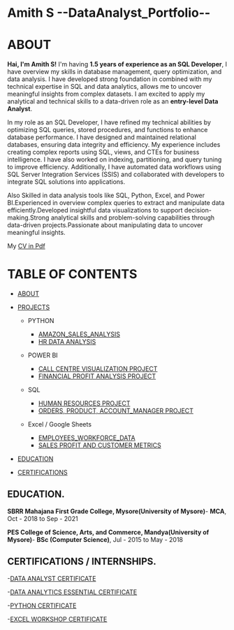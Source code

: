 # Amith S --DataAnalyst_Portfolio--

# ABOUT

**Hai, I'm Amith S!** I'm having **1.5 years of experience as an SQL Developer**, I have overview my skills in database management, query optimization, and data analysis. I have developed strong foundation in  combined with my technical expertise in SQL and data analytics, allows me to uncover meaningful insights from complex datasets. I am excited to apply my analytical and technical skills to a data-driven role as an **entry-level Data Analyst**.  

In my role as an SQL Developer, I have refined my technical abilities by optimizing SQL queries, stored procedures, and functions to enhance database performance. I have designed and maintained relational databases, ensuring data integrity and efficiency. My experience includes creating complex reports using SQL, views, and CTEs for business intelligence. I have also worked on indexing, partitioning, and query tuning to improve efficiency. Additionally, I have automated data workflows using SQL Server Integration Services (SSIS) and collaborated with developers to integrate SQL solutions into applications.

Also Skilled in data analysis tools like SQL, Python, Excel, and Power BI.Experienced in overview complex queries to extract and manipulate data efficiently.Developed insightful data visualizations to support decision-making.Strong analytical skills and problem-solving capabilities through data-driven projects.Passionate about manipulating data to uncover meaningful insights.

My [CV in Pdf](https://github.com/Amith-shivaramu/Amith_Portfolio/blob/main/Amith%20CV.pdf)

# TABLE OF CONTENTS

- [ABOUT](https://github.com/Amith-shivaramu/Amith_Portfolio/blob/main/README.md#about)
  
- [PROJECTS](https://github.com/Amith-shivaramu/Amith_Portfolio/blob/main/README.md#projects)
  
  - PYTHON
    - [AMAZON_SALES_ANALYSIS](https://github.com/Amith-shivaramu/PROJECTS_PORTFOLIO/blob/main/Python_Projects/1.Amazon%20Sales%20Analysis.md#amazon-sales-analysis)
    - [HR DATA ANALYSIS](https://github.com/Amith-shivaramu/PROJECTS_PORTFOLIO/blob/main/Python_Projects/2.%20HR%20Data%20Analysis%20Project.md#hr-data-analysis)
      
  - POWER BI
    - [CALL CENTRE VISUALIZATION PROJECT](https://github.com/Amith-shivaramu/PROJECTS_PORTFOLIO/blob/main/PowerBI_Projects/1.%20Call%20Centre%20Visualization%20Project.md#call-centre-visualization-project) 
    - [FINANCIAL PROFIT ANALYSIS PROJECT](https://github.com/Amith-shivaramu/PROJECTS_PORTFOLIO/blob/main/PowerBI_Projects/2.%20Financial%20Profit%20Analysis%20Project.md#financial-profit-analysis-project)
      
  - SQL
    - [HUMAN RESOURCES PROJECT](https://github.com/Amith-shivaramu/PROJECTS_PORTFOLIO/blob/main/SQL%20Projects/1.%20Human%20Resources%20Project.md#human-resources-project)
    - [ORDERS, PRODUCT, ACCOUNT_MANAGER PROJECT](https://github.com/Amith-shivaramu/PROJECTS_PORTFOLIO/blob/main/SQL%20Projects/2.%20Order_Product_Account%20Manger%20Project.md#order-product-account-manager-project)
      
  - Excel / Google Sheets
    - [EMPLOYEES_WORKFORCE_DATA](https://github.com/Amith-shivaramu/PROJECTS_PORTFOLIO/blob/main/Excel_Projects/1.%20Employee_Workforce_Data.md#employees-workforce-data)
    - [SALES PROFIT AND CUSTOMER METRICS](https://github.com/Amith-shivaramu/PROJECTS_PORTFOLIO/blob/main/Excel_Projects/2.%20Sales_Profit%20and%20Customer_metrics%20Data.md#sales-profit-and-customer-metrics)

 - [EDUCATION](https://github.com/Amith-shivaramu/Amith_Portfolio/blob/main/README.md#education)

 - [CERTIFICATIONS](https://github.com/Amith-shivaramu/Amith_Portfolio/blob/main/README.md#certifications--internships)
   

## EDUCATION.

   **SBRR Mahajana First Grade College, Mysore(University of Mysore)**- **MCA**, Oct - 2018 to Sep - 2021 
 
   **PES College of Science, Arts, and Commerce, Mandya(University of Mysore)**- **BSc (Computer Science)**, Jul - 2015 to May - 2018 

## CERTIFICATIONS / INTERNSHIPS.

   -[DATA ANALYST CERTIFICATE](https://learn.365datascience.com/c/746eeb9ef0/) 

   -[DATA ANALYTICS ESSENTIAL CERTIFICATE](https://github.com/Amith-shivaramu/Certifications/blob/main/Data%20Analytics%20Essential%20Certificate.pdf)
   
   -[PYTHON CERTIFICATE](https://github.com/Amith-shivaramu/Certifications/blob/main/Python%20Certificate%20.pdf)

   -[EXCEL WORKSHOP CERTIFICATE](https://github.com/Amith-shivaramu/Certifications/blob/main/Excel%20Certificate%20.pdf)

